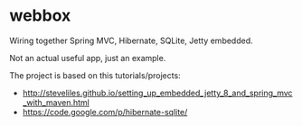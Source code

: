 webbox
======

Wiring together Spring MVC, Hibernate, SQLite, Jetty embedded.

Not an actual useful app, just an example.



The project is based on this tutorials/projects:

 * <http://steveliles.github.io/setting_up_embedded_jetty_8_and_spring_mvc_with_maven.html>
 * <https://code.google.com/p/hibernate-sqlite/>
